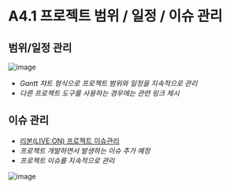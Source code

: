 # A4.1 프로젝트 범위 / 일정 / 이슈 관리  

## 범위/일정 관리  
![image](https://github.com/CSID-DGU/2024-1-OSSProj-Pomodoro-03/assets/144122630/523231ee-9ffc-4c91-8e1b-ab4db7395dbf)

- *Gantt 챠트 형식으로 프로젝트 범위와 일정을 지속적으로 관리*  
- *다른 프로젝트 도구를 사용하는 경우에는 관련 링크 제시*  

## 이슈 관리  
- [리본(LIVE:ON) 프로젝트 이슈관리](https://naaxo.notion.site/5bc50505676c423a813ab952abbfa1d3?v=2e4b77b6faf84c869db681f6aec640b9&pvs=4)  
- *프로젝트 개발하면서 발생하는 이슈 추가 예정*
- *프로젝트 이슈를 지속적으로 관리*

![image](https://github.com/CSID-DGU/2024-1-OSSProj-Pomodoro-03/assets/144122630/3fea3500-299b-411f-945f-d827d2415c66)  

